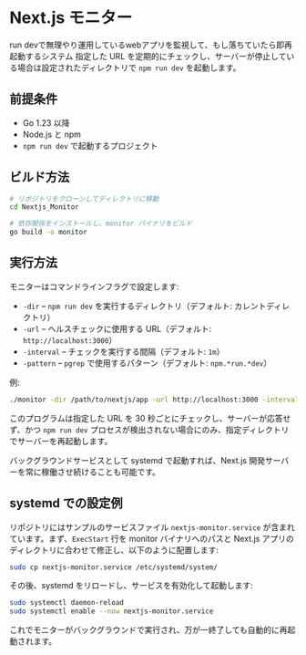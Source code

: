 # Next.js モニター

run devで無理やり運用しているwebアプリを監視して、もし落ちていたら即再起動するシステム
指定した URL を定期的にチェックし、サーバーが停止している場合は設定されたディレクトリで `npm run dev` を起動します。

## 前提条件

- Go 1.23 以降
- Node.js と npm
- `npm run dev` で起動するプロジェクト

## ビルド方法

```bash
# リポジトリをクローンしてディレクトリに移動
cd Nextjs_Monitor

# 依存関係をインストールし、monitor バイナリをビルド
go build -o monitor
```

## 実行方法

モニターはコマンドラインフラグで設定します:

- `-dir` – `npm run dev` を実行するディレクトリ（デフォルト: カレントディレクトリ）
- `-url` – ヘルスチェックに使用する URL（デフォルト: `http://localhost:3000`）
- `-interval` – チェックを実行する間隔（デフォルト: `1m`）
- `-pattern` – `pgrep` で使用するパターン（デフォルト: `npm.*run.*dev`）

例:

```bash
./monitor -dir /path/to/nextjs/app -url http://localhost:3000 -interval 30s
```

このプログラムは指定した URL を 30 秒ごとにチェックし、サーバーが応答せず、かつ `npm run dev` プロセスが検出されない場合にのみ、指定ディレクトリでサーバーを再起動します。

バックグラウンドサービスとして systemd で起動すれば、Next.js 開発サーバーを常に稼働させ続けることも可能です。

## systemd での設定例

リポジトリにはサンプルのサービスファイル `nextjs-monitor.service` が含まれています。まず、`ExecStart` 行を monitor バイナリへのパスと Next.js アプリのディレクトリに合わせて修正し、以下のように配置します:

```bash
sudo cp nextjs-monitor.service /etc/systemd/system/
```

その後、systemd をリロードし、サービスを有効化して起動します:

```bash
sudo systemctl daemon-reload
sudo systemctl enable --now nextjs-monitor.service
```

これでモニターがバックグラウンドで実行され、万が一終了しても自動的に再起動されます。


